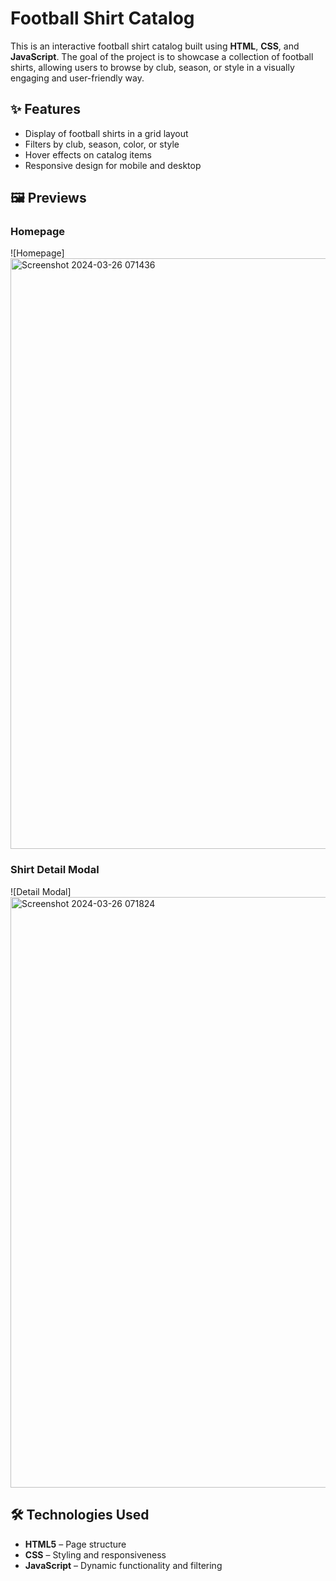 # Football Shirt Catalog

This is an interactive football shirt catalog built using **HTML**, **CSS**, and **JavaScript**. The goal of the project is to showcase a collection of football shirts, allowing users to browse by club, season, or style in a visually engaging and user-friendly way.

## ✨ Features

- Display of football shirts in a grid layout  
- Filters by club, season, color, or style  
- Hover effects on catalog items  
- Responsive design for mobile and desktop  

## 🖼️ Previews

### Homepage

![Homepage]<img width="945" alt="Screenshot 2024-03-26 071436" src="https://github.com/user-attachments/assets/f800837a-127c-46b0-b31b-f6659d639bd8" />


### Shirt Detail Modal

![Detail Modal]<img width="945" alt="Screenshot 2024-03-26 071824" src="https://github.com/user-attachments/assets/45598bc9-b149-4d08-9bed-8f2b25b65ae4" />


## 🛠️ Technologies Used

- **HTML5** – Page structure  
- **CSS** – Styling and responsiveness  
- **JavaScript** – Dynamic functionality and filtering  
